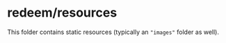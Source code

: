 # redeem/resources

This folder contains static resources (typically an `"images"` folder as well).
